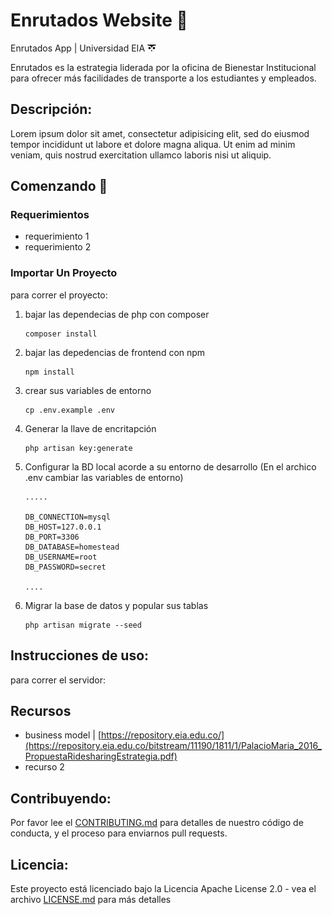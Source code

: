 # Enrutados Website :car:
Enrutados App | Universidad EIA ![logo eia](https://github.com/EIA-University/LogosEIA/blob/master/assets/png/logo-eia-icon.png?raw=true)

Enrutados es la estrategia liderada por la oficina de Bienestar Institucional para ofrecer más facilidades de transporte a los estudiantes y empleados.


## Descripción:
Lorem ipsum dolor sit amet, consectetur adipisicing elit, sed do eiusmod
tempor incididunt ut labore et dolore magna aliqua. Ut enim ad minim veniam,
quis nostrud exercitation ullamco laboris nisi ut aliquip. 

## Comenzando :rocket:
### Requerimientos
* requerimiento 1
* requerimiento 2


### Importar Un Proyecto
para correr el proyecto:

1. bajar las dependecias de php con composer
    ```
    composer install
    ```
2. bajar las depedencias de frontend con npm 
    ```
    npm install
    ```
4. crear sus variables de entorno 
    ```
    cp .env.example .env
    ```
5. Generar la llave de encritapción 
    ```
    php artisan key:generate
    ```
6. Configurar la BD local acorde a su entorno de desarrollo (En el archico .env  cambiar las variables de entorno)
    ```
    .....

    DB_CONNECTION=mysql
    DB_HOST=127.0.0.1
    DB_PORT=3306
    DB_DATABASE=homestead
    DB_USERNAME=root
    DB_PASSWORD=secret
    
    ....

    ```

7. Migrar la base de datos y popular sus tablas
    ```
    php artisan migrate --seed
    ```

## Instrucciones de uso:
 para correr el servidor: 


## Recursos
* business model | [https://repository.eia.edu.co/](https://repository.eia.edu.co/bitstream/11190/1811/1/PalacioMaria_2016_PropuestaRidesharingEstrategia.pdf)
* recurso 2

## Contribuyendo:
Por favor lee el [CONTRIBUTING.md]() para detalles de nuestro código de conducta, y el proceso para enviarnos pull requests.
## Licencia:
Este proyecto está licenciado bajo la Licencia Apache License 2.0  - vea el archivo [LICENSE.md]() para más detalles



